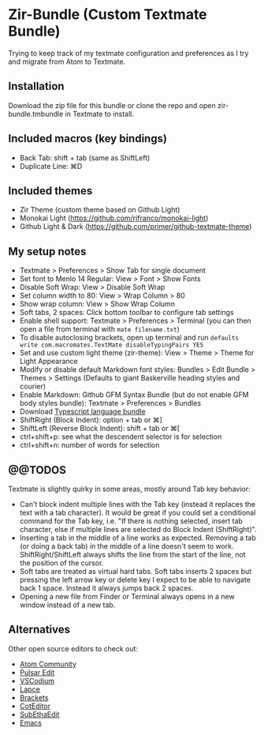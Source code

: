 # Zir-Bundle (Custom Textmate Bundle)

Trying to keep track of my textmate configuration and preferences as I try and migrate from Atom to Textmate.

## Installation
Download the zip file for this bundle or clone the repo and open zir-bundle.tmbundle in Textmate to install.

## Included macros (key bindings)
- Back Tab: shift + tab (same as ShiftLeft)
- Duplicate Line: ⌘D

## Included themes
- Zir Theme (custom theme based on Github Light)
- Monokai Light (https://github.com/rjfranco/monokai-light)
- Github Light & Dark (https://github.com/primer/github-textmate-theme)

## My setup notes
- Textmate > Preferences > Show Tab for single document
- Set font to Menlo 14 Regular: View > Font > Show Fonts
- Disable Soft Wrap: View > Disable Soft Wrap
- Set column width to 80: View > Wrap Column > 80
- Show wrap column: View > Show Wrap Column
- Soft tabs, 2 spaces: Click bottom toolbar to configure tab settings
- Enable shell support: Textmate > Preferences > Terminal (you can then open a file from terminal with ```mate filename.txt```)
- To disable autoclosing brackets, open up terminal and run ```defaults write com.macromates.TextMate disableTypingPairs YES```
- Set and use custom light theme (zir-theme): View > Theme > Theme for Light Appearance
- Modify or disable default Markdown font styles: Bundles > Edit Bundle > Themes > Settings (Defaults to giant Baskerville heading styles and courier)
- Enable Markdown: Github GFM Syntax Bundle (but do not enable GFM body styles bundle): Textmate > Preferences > Bundles
- Download [Typescript language bundle](https://github.com/stanger/TypeScript-TextMate)
- ShiftRight (Block Indent): option + tab or ⌘]
- ShiftLeft (Reverse Block Indent): shift + tab or ⌘[ 
- ctrl+shift+p: see what the descendent selector is for selection
- ctrl+shift+n: number of words for selection

## @@TODOS

Textmate is slightly quirky in some areas, mostly around Tab key behavior:

- Can't block indent multiple lines with the Tab key (instead it replaces the text with a tab character). It would be great if you could set a conditional command for the Tab key, i.e. "If there is nothing selected, insert tab character, else if multiple lines are selected do Block Indent (ShiftRight)".
- Inserting a tab in the middle of a line works as expected. Removing a tab (or doing a back tab) in the middle of a line doesn't seem to work. ShiftRight/ShiftLeft always shifts the line from the start of the line, not the position of the cursor. 
- Soft tabs are treated as virtual hard tabs. Soft tabs inserts 2 spaces but pressing the left arrow key or delete key I expect to be able to navigate back 1 space. Instead it always jumps back 2 spaces.
- Opening a new file from Finder or Terminal always opens in a new window instead of a new tab. 

## Alternatives

Other open source editors to check out:
- [Atom Community](https://github.com/atom-community/atom)
- [Pulsar Edit](https://github.com/pulsar-edit/pulsar)
- [VSCodium](https://github.com/VSCodium/vscodium)
- [Lapce](https://github.com/lapce/lapce)
- [Brackets](http://brackets.io/)
- [CotEditor](https://github.com/coteditor/CotEditor)
- [SubEthaEdit](https://github.com/subethaedit/SubEthaEdit/)
- [Emacs](https://emacsformacos.com/)


